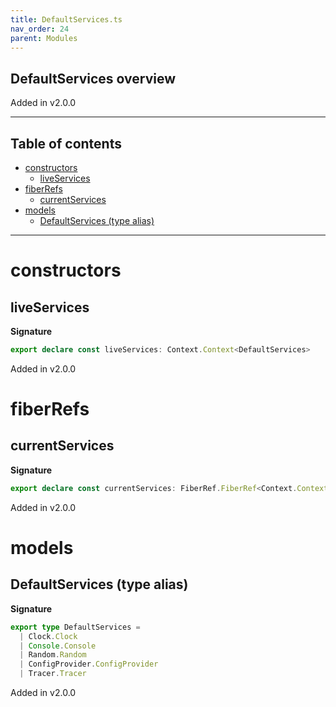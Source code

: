 ```yaml
---
title: DefaultServices.ts
nav_order: 24
parent: Modules
---
```


## DefaultServices overview

Added in v2.0.0

---

<h2 class="text-delta">Table of contents</h2>

- [constructors](#constructors)
  - [liveServices](#liveservices)
- [fiberRefs](#fiberrefs)
  - [currentServices](#currentservices)
- [models](#models)
  - [DefaultServices (type alias)](#defaultservices-type-alias)

---

# constructors

## liveServices

**Signature**

```ts
export declare const liveServices: Context.Context<DefaultServices>
```

Added in v2.0.0

# fiberRefs

## currentServices

**Signature**

```ts
export declare const currentServices: FiberRef.FiberRef<Context.Context<DefaultServices>>
```

Added in v2.0.0

# models

## DefaultServices (type alias)

**Signature**

```ts
export type DefaultServices =
  | Clock.Clock
  | Console.Console
  | Random.Random
  | ConfigProvider.ConfigProvider
  | Tracer.Tracer
```

Added in v2.0.0
